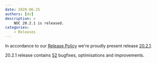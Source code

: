 ```yaml
---
date: 2020-06-25
authors: [dv]
description: >
    NOC 20.2.1 is released.
categories:
    - Releases
---
```

In accordance to our [Release Policy](../../release-policy/index.md)
we're proudly present release [20.2.1](https://code.getnoc.com/noc/noc/tags/20.2.1).

20.2.1 release contains [52](https://code.getnoc.com/noc/noc/merge_requests?scope=all&state=merged&milestone_title=20.2.1)
bugfixes, optimisations and improvements.
